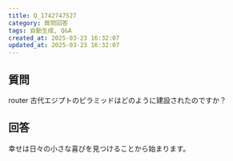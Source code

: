 ```yaml
---
title: Q_1742747527
category: 質問回答
tags: 自動生成, Q&A
created_at: 2025-03-23 16:32:07
updated_at: 2025-03-23 16:32:07
---
```


## 質問

router 古代エジプトのピラミッドはどのように建設されたのですか？

## 回答

幸せは日々の小さな喜びを見つけることから始まります。
